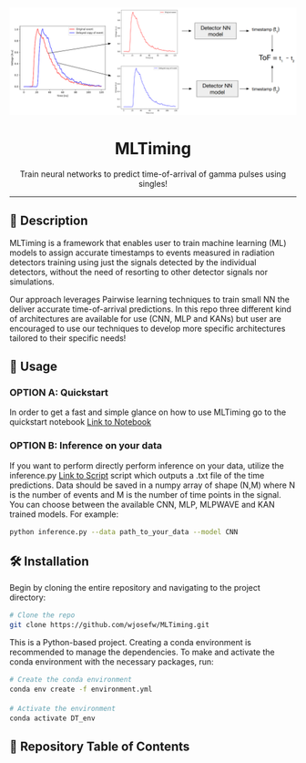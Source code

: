 <p align="center">
  <img src="/figures/scheme_2 (1).png" alt="Project Logo" width="800"/>
</p>

<h1 align="center">MLTiming</h1>

<p align="center">
  Train neural networks to predict time-of-arrival of gamma pulses using singles!
  <br />
</p>

---

## 📝 Description

MLTiming is a framework that enables user to train machine learning (ML) models to assign accurate timestamps to events measured in radiation detectors training using just the signals detected by the individual detectors, without the need of resorting to other detector signals nor simulations. 

Our approach leverages Pairwise learning techniques to train small NN the deliver accurate time-of-arrival predictions. In this repo three different kind of architectures are available for use (CNN, MLP and KANs) but user are encouraged to use our techniques to develop more specific architectures tailored to their specific needs!


## 🚀 Usage

### OPTION A: Quickstart

In order to get a fast and simple glance on how to use MLTiming go to the quickstart notebook [Link to Notebook](Quickstart_MLTiming.ipynb)

### OPTION B: Inference on your data

If you want to perform directly perform inference on your data, utilize the inference.py [Link to Script](inference.py) script which outputs a .txt file of the time predictions. Data should be saved in a numpy array of shape (N,M) where N is the number of events and M is the number of time points in the signal. You can choose between the available CNN, MLP, MLPWAVE and KAN trained models. For example:

```bash
python inference.py --data path_to_your_data --model CNN
```

## 🛠️ Installation

Begin by cloning the entire repository and navigating to the project directory:

```bash
# Clone the repo
git clone https://github.com/wjosefw/MLTiming.git
```

This is a Python-based project. Creating a conda environment is recommended to manage the dependencies. To make and activate the conda environment with the necessary packages, run:

```bash
# Create the conda environment
conda env create -f environment.yml

# Activate the environment
conda activate DT_env
```
## 📑 Repository Table of Contents 


